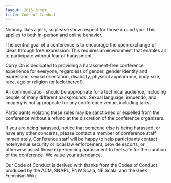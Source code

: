 ```yaml
---
layout: 2015-inner
title: Code of Conduct
---
```


Nobody likes a jerk, so please show respect for those around you. This applies
to both in-person and online behavior.

The central goal of a conference is to encourage the open exchange of ideas
through free expression. This requires an environment that enables all to
participate without fear of harassment.

Curry On is dedicated to providing a harassment-free conference experience for
everyone, regardless of gender, gender identity and expression, sexual
orientation, disability, physical appearance, body size, race, age or religion
(or lack thereof).

All communication should be appropriate for a technical audience, including
people of many different backgrounds. Sexual language, innuendo, and imagery
is not appropriate for any conference venue, including talks.

Participants violating these rules may be sanctioned or expelled from the
conference without a refund at the discretion of the conference organizers.

If you are being harassed, notice that someone else is being harassed, or have
any other concerns, please contact a member of conference staff immediately.
Conference staff will be happy to help participants contact hotel/venue
security or local law enforcement, provide escorts, or otherwise assist those
experiencing harassment to feel safe for the duration of the conference. We
value your attendance.

Our Code of Conduct is derived with thanks from the Codes of Conduct produced
by the ACM, SNAPL, PNW Scala, NE Scala, and the Geek Feminism Wiki.

